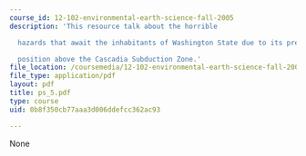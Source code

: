 ```yaml
---
course_id: 12-102-environmental-earth-science-fall-2005
description: 'This resource talk about the horrible

  hazards that await the inhabitants of Washington State due to its precarious

  position above the Cascadia Subduction Zone.'
file_location: /coursemedia/12-102-environmental-earth-science-fall-2005/0b8f350cb77aaa3d006ddefcc362ac93_ps_5.pdf
file_type: application/pdf
layout: pdf
title: ps_5.pdf
type: course
uid: 0b8f350cb77aaa3d006ddefcc362ac93

---
```

None